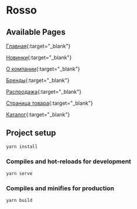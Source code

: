 # Rosso

## Available Pages
[Главная](https://rosso-app.web.app){:target="_blank"}

[Новинки](https://rosso-app.web.app/novelties){:target="_blank"}

[О компании](https://rosso-app.web.app/about){:target="_blank"}

[Бренды](https://rosso-app.web.app/brands){:target="_blank"}

[Распродажа](https://rosso-app.web.app/sale){:target="_blank"}

[Страница товара](https://rosso-app.web.app/product/0KvfFKXIY79Vy5bZN2Eg){:target="_blank"}

[Каталог](https://rosso-app.web.app/catalog){:target="_blank"}


## Project setup
```
yarn install
```

### Compiles and hot-reloads for development
```
yarn serve
```

### Compiles and minifies for production
```
yarn build
```
